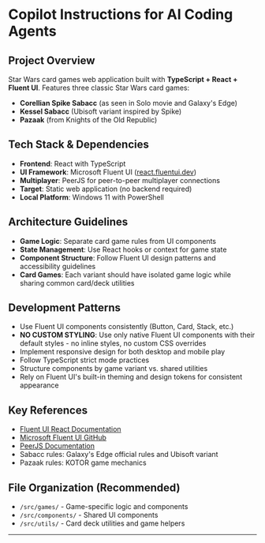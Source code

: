 # Copilot Instructions for AI Coding Agents

## Project Overview

Star Wars card games web application built with **TypeScript + React + Fluent UI**. Features three classic Star Wars card games:
- **Corellian Spike Sabacc** (as seen in Solo movie and Galaxy's Edge)
- **Kessel Sabacc** (Ubisoft variant inspired by Spike)
- **Pazaak** (from Knights of the Old Republic)

## Tech Stack & Dependencies

- **Frontend**: React with TypeScript
- **UI Framework**: Microsoft Fluent UI ([react.fluentui.dev](https://react.fluentui.dev/))
- **Multiplayer**: PeerJS for peer-to-peer multiplayer connections
- **Target**: Static web application (no backend required)
- **Local Platform**: Windows 11 with PowerShell

## Architecture Guidelines

- **Game Logic**: Separate card game rules from UI components
- **State Management**: Use React hooks or context for game state
- **Component Structure**: Follow Fluent UI design patterns and accessibility guidelines
- **Card Games**: Each variant should have isolated game logic while sharing common card/deck utilities

## Development Patterns

- Use Fluent UI components consistently (Button, Card, Stack, etc.)
- **NO CUSTOM STYLING**: Use only native Fluent UI components with their default styles - no inline styles, no custom CSS overrides
- Implement responsive design for both desktop and mobile play
- Follow TypeScript strict mode practices
- Structure components by game variant vs. shared utilities
- Rely on Fluent UI's built-in theming and design tokens for consistent appearance

## Key References

- [Fluent UI React Documentation](https://react.fluentui.dev/)
- [Microsoft Fluent UI GitHub](https://github.com/microsoft/fluentui)
- [PeerJS Documentation](https://peerjs.com/docs/#start)
- Sabacc rules: Galaxy's Edge official rules and Ubisoft variant
- Pazaak rules: KOTOR game mechanics

## File Organization (Recommended)

- `/src/games/` - Game-specific logic and components
- `/src/components/` - Shared UI components
- `/src/utils/` - Card deck utilities and game helpers

---
